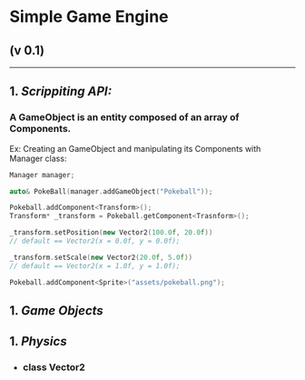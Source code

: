 # **Simple Game Engine** 
## (v 0.1)
___

## 1. ***Scrippiting API:***

### A **GameObject** is an entity composed of an array of **Components**.

Ex: Creating an GameObject and manipulating its Components with Manager class:
```c++
Manager manager;

auto& PokeBall(manager.addGameObject("Pokeball"));

Pokeball.addComponent<Transform>();
Transform* _transform = Pokeball.getComponent<Trasnform>();

_transform.setPosition(new Vector2(100.0f, 20.0f)) 
// default == Vector2(x = 0.0f, y = 0.0f);

_transform.setScale(new Vector2(20.0f, 5.0f))
// default == Vector2(x = 1.0f, y = 1.0f);

Pokeball.addComponent<Sprite>("assets/pokeball.png");
```

## 1. ***Game Objects***
## 1. ***Physics***
- ### class Vector2